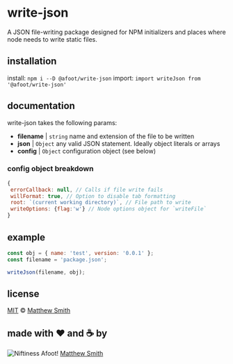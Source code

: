# write-json

A JSON file-writing package designed for NPM initializers and places where node needs to write static files.

## installation

install: `npm i --D @afoot/write-json`
import: `import writeJson from '@afoot/write-json'`

## documentation

write-json takes the following params:

- **filename** | `string` name and extension of the file to be written
- **json** | `Object` any valid JSON statement. Ideally object literals or arrays
- **config** | `Object` configuration object (see below)

### config object breakdown

```js
{
 errorCallback: null, // Calls if file write fails
 willFormat: true, // Option to disable tab formatting
 root: `(current working directory)`, // File path to write
 writeOptions: {flag:'w'} // Node options object for `writeFile`
}
```

## example

```js
const obj = { name: 'test', version: '0.0.1' };
const filename = 'package.json';

writeJson(filename, obj);
```

## license

[MIT](./LICENSE) © [Matthew Smith](http://www.niftinessafoot.com)

## made with ❤️ and ☕️ by

![Niftiness Afoot!](https://gist.githubusercontent.com/niftinessafoot/2dba588395cb557293d5f09aebcd2ab0/raw/770293c76bead4f0986ff959f3ea8880017d92c0/bot.svg?sanitize=true) [Matthew Smith](https://github.com/niftinessafoot)
